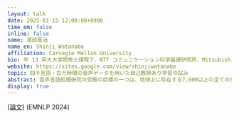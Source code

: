 ```yaml
---
layout: talk
date: 2025-01-15 12:00:00+0900
time_em: false
inline: false
name: 渡部晋治
name_en: Shinji Watanabe 
affiliation: Carnegie Mellon University
bio: 平 13 早大大学院修士課程了．NTT コミュニケーション科学基礎研究所，Mitsubishi Electric Research Laboratories（MERL), Johns Hopkins 大を経て，現在カーネギーメロン大准教授．博士（工学）．
website: https://sites.google.com/view/shinjiwatanabe
topic: 四千言語・百万時間の音声データを用いた自己教師あり学習の試み
abstract: 音声言語処理研究の究極の目標の一つは、地球上に存在する7,000以上の全ての言語へのアクセスを可能にすることである。本研究はその目標への第一歩として、4,000言語・100万時間の音声データを用いた自己教師あり学習の試みを紹介する。既存の大規模音声コーパスに加え、新たに作成した7,000時間分の4,000言語の音声データを組み合わせることで、この音声データセットを構築した。また、学習過程において、従来の雑音抑圧に加え、残響除去を模擬した処理を導入することで、従来手法を上回る頑健な音声表現の自己教師あり学習を実現した。その結果、本モデルは多言語音声認識評価指標であるML-SUPERBにおいて、Meta社が提案するMMS 1Bやw2v-BERT 2.0 v2を超える世界最高性能を達成した。特に注目すべき点は、これらすべての技術がオープンソースと公開データを基盤としており、高い再現性と透明性を備えていることである。また、このような大規模基盤モデルが学術研究機関の力だけで構築された点も重要である。本講演では、この成果を達成する過程での経験、苦労、得られた知見、そして裏話についても紹介する。
display: true
---
```

[[論文]](https://aclanthology.org/2024.emnlp-main.570/) (EMNLP 2024)